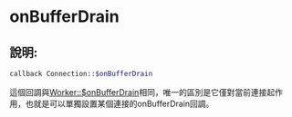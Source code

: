 # onBufferDrain
## 說明:
```php
callback Connection::$onBufferDrain
```

這個回調與[Worker::$onBufferDrain](../worker/on-buffer-drain.md)相同，唯一的區別是它僅對當前連接起作用，也就是可以單獨設置某個連接的onBufferDrain回調。
